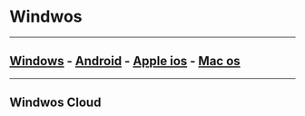 # Windwos

---
## [Windows](https://helpcloud.github.io/windows)  -  [Android](https://helpcloud.github.io/android) - [Apple ios](https://helpcloud.github.io/ios)  - [Mac os](https://helpcloud.github.io/mac) 
---


## Windwos Cloud
